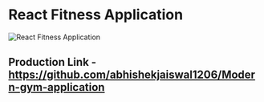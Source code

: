 # React Fitness Application

![React Fitness Application](https://ibb.co/zbvhvNG)

## Production Link - https://github.com/abhishekjaiswal1206/Modern-gym-application
